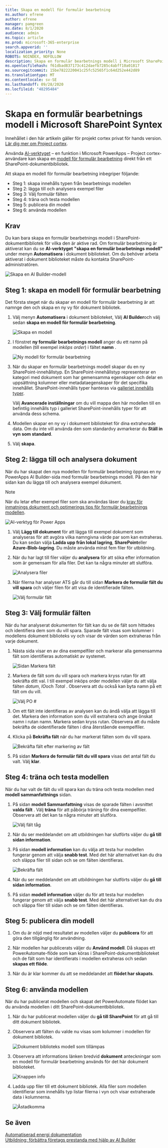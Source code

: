 ```yaml
---
title: Skapa en modell för formulär bearbetning
ms.author: efrene
author: efrene
manager: pamgreen
ms.date: 8/1/2020
audience: admin
ms.topic: article
ms.prod: microsoft-365-enterprise
search.appverid: ''
localization_priority: None
ROBOTS: NOINDEX, NOFOLLOW
description: Skapa en formulär bearbetnings modell i Microsoft SharePoint Syntex.
ms.openlocfilehash: f61dbad837173c412daefb7285c4abff10a01817
ms.sourcegitcommit: 15be7822220041c25fc52565f1c64d252e442d89
ms.translationtype: MT
ms.contentlocale: sv-SE
ms.lasthandoff: 09/28/2020
ms.locfileid: "48295484"
---
```

# <a name="create-a-form-processing-model-in-microsoft-sharepoint-syntex"></a>Skapa en formulär bearbetnings modell i Microsoft SharePoint Syntex

Innehållet i den här artikeln gäller för projekt cortex privat för hands version. [Lär dig mer om Project cortex](https://aka.ms/projectcortex).

Använda [AI-verktyget](https://docs.microsoft.com/ai-builder/overview) – en funktion i Microsoft PowerApps – Project cortex-användare kan skapa en [modell för formulär bearbetning](form-processing-overview.md) direkt från ett SharePoint-dokumentbibliotek. 

Att skapa en modell för formulär bearbetning inbegriper följande:
 - Steg 1: skapa innehålls typen från bearbetnings modellen
 - Steg 2: lägga till och analysera exempel filer
 - Steg 3: Välj formulär fälten
 - Steg 4: träna och testa modellen
 - Steg 5: publicera din modell
 - Steg 6: använda modellen

## <a name="requirements"></a>Krav

Du kan bara skapa en formulär bearbetnings modell i SharePoint-dokumentbibliotek för vilka den är aktive rad. Om formulär bearbetning är aktiverat kan du se **AI-verktyget** **"skapa en formulär bearbetnings modell"** under menyn **Automatisera** i dokument biblioteket.  Om du behöver arbeta aktiverat i dokument biblioteket måste du kontakta SharePoint-administratören.

 ![Skapa en AI Builder-modell](../media/content-understanding/create-ai-builder-model.png)</br>

## <a name="step-1-create-a-form-processing-model"></a>Steg 1: skapa en modell för formulär bearbetning

Det första steget när du skapar en modell för formulär bearbetning är att namnge den och skapa en ny vy för dokument bibliotek.

1. Välj menyn **Automatisera** i dokument biblioteket, Välj **AI Builder**och välj sedan **skapa en modell för formulär bearbetning**.

    ![Skapa en modell](../media/content-understanding/create-ai-builder-model.png)</br>

2. I fönstret **ny formulär bearbetnings modell** anger du ett namn på modellen (till exempel *inköps order*) i fältet **namn** .

    ![Ny modell för formulär bearbetning](../media/content-understanding/new-form-model.png)</br> 

3. När du skapar en formulär bearbetnings modell skapar du en ny SharePoint-innehållstyp. En SharePoint-innehållstyp representerar en kategori med dokument som har gemensamma egenskaper och delar en uppsättning kolumner eller metadataegenskaper för det specifika innehållet. SharePoint-innehålls typer hanteras via [galleriet innehålls typer]().

    Välj **Avancerade inställningar** om du vill mappa den här modellen till en befintlig innehålls typ i galleriet SharePoint-innehålls typer för att använda dess schema. 

4. Modellen skapar en ny vy i dokument biblioteket för dina extraherade data. Om du inte vill använda den som standardvy avmarkerar du **Ställ in vyn som standard**.

5. Välj **skapa**.

## <a name="step-2-add-and-analyze-documents"></a>Steg 2: lägga till och analysera dokument

När du har skapat den nya modellen för formulär bearbetning öppnas en ny PowerApps AI Builder-sida med formulär bearbetnings modell. På den här sidan kan du lägga till och analysera exempel dokument. </br>

> [!NOTE]
> När du letar efter exempel filer som ska användas läser du [krav för inmatnings dokument och optimerings tips för formulär bearbetnings modellen](https://docs.microsoft.com/ai-builder/form-processing-model-requirements). 

   ![AI-verktyg för Power Apps](../media/content-understanding/powerapps.png)</br> 
 
1. Välj **Lägg till dokument** för att lägga till exempel dokument som analyseras för att avgöra vilka namngivna värde par som kan extraheras. Du kan sedan välja **Ladda upp från lokal lagring**, **SharePoint**eller **Azure-Blob-lagring**. Du måste använda minst fem filer för utbildning.

2. När du har lagt till filer väljer du **analysera** för att söka efter information som är gemensam för alla filer. Det kan ta några minuter att slutföra.</br> 
 
    ![Analysera filer](../media/content-understanding/analyze.png)</br> 

3. När filerna har analyser ATS går du till sidan **Markera de formulär fält du vill spara** och väljer filen för att visa de identifierade fälten.</br>

    ![Välj formulär fält](../media/content-understanding/select-form-fields.png)</br> 

## <a name="step-3-select-your-form-fields"></a>Steg 3: Välj formulär fälten

När du har analyserat dokumenten för fält kan du se de fält som hittades och identifiera dem som du vill spara. Sparade fält visas som kolumner i modellens dokument biblioteks vy och visar de värden som extraheras från varje dokument.

1. Nästa sida visar en av dina exempelfiler och markerar alla gemensamma fält som identifieras automatiskt av systemet. </br>

    ![Sidan Markera fält](../media/content-understanding/select-fields-page.png)</br> 

2. Markera de fält som du vill spara och markera kryss rutan för att bekräfta ditt val. I till exempel inköps order modellen väljer du att välja fälten *datum*, *IO*och *Total* .  Observera att du också kan byta namn på ett fält om du vill. </br>

    ![Välj PO #](../media/content-understanding/po.png)</br> 

3. Om ett fält inte identifieras av analysen kan du ändå välja att lägga till det. Markera den information som du vill extrahera och ange önskat namn i rutan namn. Markera sedan kryss rutan. Observera att du måste bekräfta de oidentifierade fälten i dina återstående exempelfiler.

4. Klicka på **Bekräfta fält** när du har markerat fälten som du vill spara. </br>
 
    ![Bekräfta fält efter markering av fält](../media/content-understanding/confirm-fields.png)</br> 
 
5. På sidan **Markera de formulär fält du vill spara** visas det antal fält du valt. Välj **klar**.

## <a name="step-4-train-and-test-your-model"></a>Steg 4: träna och testa modellen

När du har valt de fält du vill spara kan du träna och testa modellen med **modell sammanfattnings** sidan.

1. På sidan **modell Sammanfattning** visas de sparade fälten i avsnittet **valda fält** . Välj **träna** för att påbörja träning för dina exempelfiler. Observera att det kan ta några minuter att slutföra.</br>

     ![Välj fält tåg](../media/content-understanding/select-fields-train.png)</br> 

2. När du ser meddelandet om att utbildningen har slutförts väljer du **gå till sidan information**. 

3. På sidan **modell information** kan du välja att testa hur modellen fungerar genom att välja **snabb test**. Med det här alternativet kan du dra och släppa filer till sidan och se om fälten identifieras.

    ![Bekräfta fält](../media/content-understanding/select-fields-train.png)</br> 

2. När du ser meddelandet om att utbildningen har slutförts väljer du **gå till sidan information**. 

3. På sidan **modell information** väljer du för att testa hur modellen fungerar genom att välja **snabb test**. Med det här alternativet kan du dra och släppa filer till sidan och se om fälten identifieras.

## <a name="step-5-publish-your-model"></a>Steg 5: publicera din modell

1. Om du är nöjd med resultatet av modellen väljer du **publicera** för att göra den tillgänglig för användning.

2. När modellen har publicerats väljer du **Använd modell**. Då skapas ett PowerAutomate-flöde som kan köras i SharePoint-dokumentbiblioteket och de fält som har identifierats i modellen extraheras och sedan **skapas ett flöde**.
  
3. När du är klar kommer du att se meddelandet att **flödet har skapats**.
 
## <a name="step-6-use-your-model"></a>Steg 6: använda modellen

När du har publicerat modellen och skapat det PowerAutomate flödet kan du använda modellen i ditt SharePoint-dokumentbibliotek.

1. När du har publicerat modellen väljer du **gå till SharePoint** för att gå till ditt dokument bibliotek.

2. Observera att fälten du valde nu visas som kolumner i modellen för dokument bibliotek.</br>

    ![Dokument biblioteks modell som tillämpas](../media/content-understanding/doc-lib-view.png)</br> 

3. Observera att informations länken bredvid **dokument** anteckningar som en modell för formulär bearbetning används för det här dokument biblioteket.

    ![Knappen info](../media/content-understanding/info-button.png)</br>  

4. Ladda upp filer till ett dokument bibliotek. Alla filer som modellen identifierar som innehålls typ listar filerna i vyn och visar extraherade data i kolumnerna.</br>

    ![Åstadkomma](../media/content-understanding/doc-lib-done.png)</br>  

## <a name="see-also"></a>Se även
  
[Automatiserad energi dokumentation](https://docs.microsoft.com/power-automate/)</br>
[Utbildning: förbättra företags prestanda med hjälp av AI Builder](https://docs.microsoft.com/learn/paths/improve-business-performance-ai-builder/?source=learn)</br>
